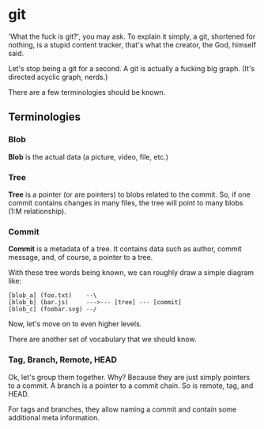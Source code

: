 # git

'What the fuck is git?', you may ask. To explain it simply, a git, shortened for nothing, is a stupid content tracker, that's what the creator, the God, himself said.

Let's stop being a git for a second. A git is actually a fucking big graph. (It's directed acyclic graph, nerds.)

There are a few terminologies should be known.

## Terminologies

### Blob

**Blob** is the actual data (a picture, video, file, etc.)

### Tree

**Tree** is a pointer (or are pointers) to blobs related to the commit. So, if one commit contains changes in many files, the tree will point to many blobs (1:M relationship).

### Commit

**Commit** is a metadata of a tree. It contains data such as author, commit message, and, of course, a pointer to a tree.

With these tree words being known, we can roughly draw a simple diagram like:

```text
[blob_a] (foo.txt)    --\
[blob_b] (bar.js)     --->--- [tree] --- [commit]
[blob_c] (foobar.svg) --/
```

Now, let's move on to even higher levels.

There are another set of vocabulary that we should know.

### Tag, Branch, Remote, HEAD

Ok, let's group them together. Why? Because they are just simply pointers to a commit. A branch is a pointer to a commit chain. So is remote, tag, and HEAD.

For tags and branches, they allow naming a commit and contain some additional meta information.

